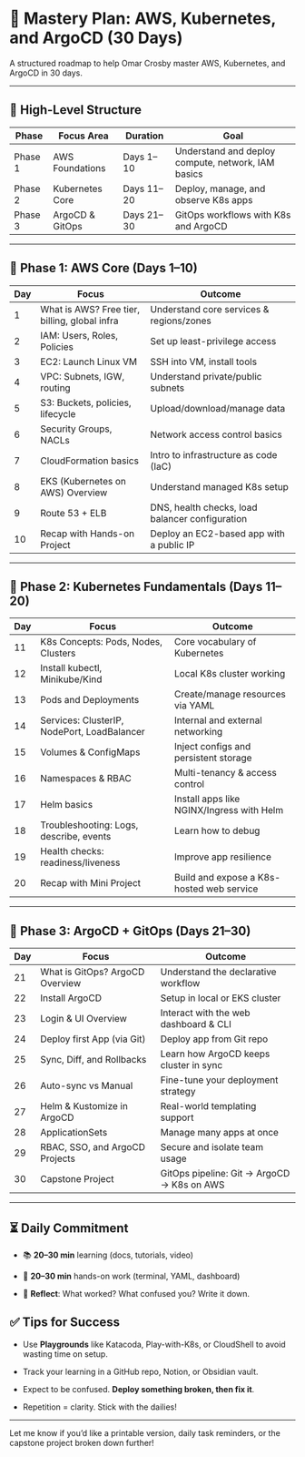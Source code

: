 # **🧠 Mastery Plan: AWS, Kubernetes, and ArgoCD (30 Days)**

  

A structured roadmap to help Omar Crosby master AWS, Kubernetes, and ArgoCD in 30 days.

---

## **📅 High-Level Structure**

|**Phase**|**Focus Area**|**Duration**|**Goal**|
|---|---|---|---|
|Phase 1|AWS Foundations|Days 1–10|Understand and deploy compute, network, IAM basics|
|Phase 2|Kubernetes Core|Days 11–20|Deploy, manage, and observe K8s apps|
|Phase 3|ArgoCD & GitOps|Days 21–30|GitOps workflows with K8s and ArgoCD|

---

## **🔹 Phase 1: AWS Core (Days 1–10)**

|**Day**|**Focus**|**Outcome**|
|---|---|---|
|1|What is AWS? Free tier, billing, global infra|Understand core services & regions/zones|
|2|IAM: Users, Roles, Policies|Set up least-privilege access|
|3|EC2: Launch Linux VM|SSH into VM, install tools|
|4|VPC: Subnets, IGW, routing|Understand private/public subnets|
|5|S3: Buckets, policies, lifecycle|Upload/download/manage data|
|6|Security Groups, NACLs|Network access control basics|
|7|CloudFormation basics|Intro to infrastructure as code (IaC)|
|8|EKS (Kubernetes on AWS) Overview|Understand managed K8s setup|
|9|Route 53 + ELB|DNS, health checks, load balancer configuration|
|10|Recap with Hands-on Project|Deploy an EC2-based app with a public IP|

---

## **🔹 Phase 2: Kubernetes Fundamentals (Days 11–20)**

|**Day**|**Focus**|**Outcome**|
|---|---|---|
|11|K8s Concepts: Pods, Nodes, Clusters|Core vocabulary of Kubernetes|
|12|Install kubectl, Minikube/Kind|Local K8s cluster working|
|13|Pods and Deployments|Create/manage resources via YAML|
|14|Services: ClusterIP, NodePort, LoadBalancer|Internal and external networking|
|15|Volumes & ConfigMaps|Inject configs and persistent storage|
|16|Namespaces & RBAC|Multi-tenancy & access control|
|17|Helm basics|Install apps like NGINX/Ingress with Helm|
|18|Troubleshooting: Logs, describe, events|Learn how to debug|
|19|Health checks: readiness/liveness|Improve app resilience|
|20|Recap with Mini Project|Build and expose a K8s-hosted web service|

---

## **🔹 Phase 3: ArgoCD + GitOps (Days 21–30)**

|**Day**|**Focus**|**Outcome**|
|---|---|---|
|21|What is GitOps? ArgoCD Overview|Understand the declarative workflow|
|22|Install ArgoCD|Setup in local or EKS cluster|
|23|Login & UI Overview|Interact with the web dashboard & CLI|
|24|Deploy first App (via Git)|Deploy app from Git repo|
|25|Sync, Diff, and Rollbacks|Learn how ArgoCD keeps cluster in sync|
|26|Auto-sync vs Manual|Fine-tune your deployment strategy|
|27|Helm & Kustomize in ArgoCD|Real-world templating support|
|28|ApplicationSets|Manage many apps at once|
|29|RBAC, SSO, and ArgoCD Projects|Secure and isolate team usage|
|30|Capstone Project|GitOps pipeline: Git → ArgoCD → K8s on AWS|

---

## **⏳ Daily Commitment**

- 📚 **20–30 min** learning (docs, tutorials, video)
    
- 🧪 **20–30 min** hands-on work (terminal, YAML, dashboard)
    
- 🧘 **Reflect**: What worked? What confused you? Write it down.
    

  

## **✅ Tips for Success**

- Use **Playgrounds** like Katacoda, Play-with-K8s, or CloudShell to avoid wasting time on setup.
    
- Track your learning in a GitHub repo, Notion, or Obsidian vault.
    
- Expect to be confused. **Deploy something broken, then fix it**.
    
- Repetition = clarity. Stick with the dailies!
    

---

Let me know if you’d like a printable version, daily task reminders, or the capstone project broken down further!